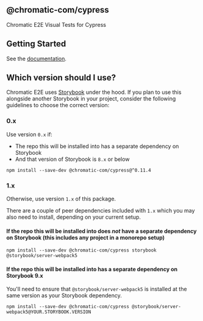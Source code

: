 ## @chromatic-com/cypress

Chromatic E2E Visual Tests for Cypress

## Getting Started

See the [documentation](https://www.chromatic.com/docs/cypress/).

## Which version should I use?

Chromatic E2E uses [Storybook](https://storybook.js.org) under the hood. If you plan to use this alongside another Storybook in your project, consider the following guidelines to choose the correct version:

### 0.x

Use version `0.x` if:

- The repo this will be installed into has a separate dependency on Storybook
- And that version of Storybook is `8.x` or below

```
npm install --save-dev @chromatic-com/cypress@^0.11.4
```

### 1.x

Otherwise, use version `1.x` of this package.

There are a couple of peer dependencies included with `1.x` which you may also need to install, depending on your current setup.

#### If the repo this will be installed into does _not_ have a separate dependency on Storybook (this includes any project in a monorepo setup)

```
npm install --save-dev @chromatic-com/cypress storybook @storybook/server-webpack5
```

#### If the repo this will be installed into has a separate dependency on Storybook 9.x

You'll need to ensure that `@storybook/server-webpack5` is installed at the same version as your Storybook dependency.

```
npm install --save-dev @chromatic-com/cypress @storybook/server-webpack5@YOUR.STORYBOOK.VERSION
```
